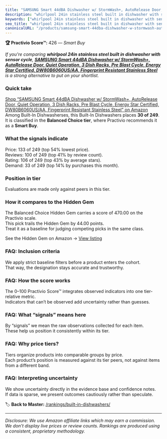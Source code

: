 ```yaml
---
title: "SAMSUNG Smart 44dBA Dishwasher w/ StormWash+, AutoRelease Door, Quiet Operation, 3 Dish Racks, Pre Blast Cycle, Energy Star Certified, DW80B6060US/AA, Fingerprint Resistant Stainless Steel"
description: "whirlpool 24in stainless steel built in dishwasher with sensor cycle: Data-driven within Balanced Choice ranking using the Practivio Score™. Positioned by qual…"
keywords: ["whirlpool 24in stainless steel built in dishwasher with sensor cycle"]
seo_title: "whirlpool 24in stainless steel built in dishwasher with sensor cycle — Smart Buy Balanced Choice (2025)"
canonicalURL: "/products/samsung-smart-44dba-dishwasher-w-stormwash-autorelease-door-quiet-operation-3-dish-racks-pre-blast-cycle-energy-star-certified-dw80b6060usaa-fingerprint-resistant-stainless-steel-B0B9GDD4VS/"
---
```


**🏆 Practivio Score™:** 426 — _Smart Buy_


*If you're comparing **whirlpool 24in stainless steel built in dishwasher with sensor cycle**, **[SAMSUNG Smart 44dBA Dishwasher w/ StormWash+, AutoRelease Door, Quiet Operation, 3 Dish Racks, Pre Blast Cycle, Energy Star Certified, DW80B6060US/AA, Fingerprint Resistant Stainless Steel](https://www.amazon.com/dp/B0B9GDD4VS?tag=practivio-20)** is a strong alternative to put on your shortlist.*
### Quick take
[Shop “SAMSUNG Smart 44dBA Dishwasher w/ StormWash+, AutoRelease Door, Quiet Operation, 3 Dish Racks, Pre Blast Cycle, Energy Star Certified, DW80B6060US/AA, Fingerprint Resistant Stainless Steel” on Amazon](https://www.amazon.com/dp/B0B9GDD4VS?tag=practivio-20)
Among Built-In Dishwasherses, this Built-In Dishwashers places **30 of 249**.  
It is classified in the **Balanced Choice tier**, where Practivio recommends it as a **Smart Buy**.

### What the signals indicate
Price: 133 of 249 (top 54% lowest price).  
Reviews: 100 of 249 (top 41% by review count).  
Rating: 106 of 249 (top 43% by average stars).  
Demand: 33 of 249 (top 14% by purchases this month).

### Position in tier
Evaluations are made only against peers in this tier.

### How it compares to the Hidden Gem
The Balanced Choice Hidden Gem carries a score of 470.00 on the Practivio scale.  
This pick trails the Hidden Gem by 44.00 points.  
Treat it as a baseline for judging competing picks in the same class.  

See the Hidden Gem on Amazon → [View listing](https://www.amazon.com/dp/B01MQGDIAR?tag=practivio-20)

### FAQ: Inclusion criteria
We apply strict baseline filters before a product enters the cohort.  
That way, the designation stays accurate and trustworthy.

### FAQ: How the score works
The 0–100 Practivio Score™ integrates observed indicators into one tier-relative metric.  
Indicators that can’t be observed add uncertainty rather than guesses.

### FAQ: What “signals” means here
By “signals” we mean the raw observations collected for each item.  
These help us position it consistently within its tier.

### FAQ: Why price tiers?
Tiers organize products into comparable groups by price.  
Each product’s position is measured against its tier peers, not against items from a different band.

### FAQ: Interpreting uncertainty
We show uncertainty directly in the evidence base and confidence notes.  
If data is sparse, we present outcomes cautiously rather than speculate.


🏷️ **Back to Master:** [/rankings/built-in-dishwashers/](/rankings/built-in-dishwashers/)

---
_Disclosure: We use Amazon affiliate links which may earn a commission. We don’t display live prices or review counts. Rankings are produced using a consistent, proprietary methodology._
